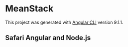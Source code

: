 # MeanStack

This project was generated with [Angular CLI](https://github.com/angular/angular-cli) version 9.1.1.

## Safari Angular and Node.js
